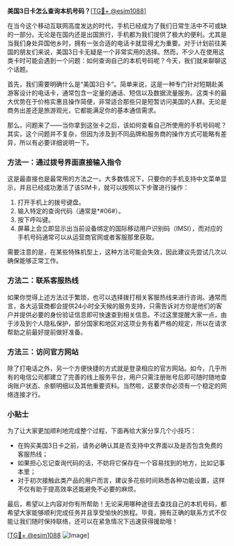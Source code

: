 **美国3日卡怎么查询本机号码？**[[TG💪+ @esim1088](https://t.me/s/esim1088)]

在当今这个移动互联网高度发达的时代，手机已经成为了我们日常生活中不可或缺的一部分。无论是在国内还是出国旅行，手机都为我们提供了极大的便利。尤其是当我们身处异国他乡时，拥有一张合适的电话卡就显得尤为重要。对于计划前往美国的朋友们来说，美国3日卡无疑是一个非常实用的选择。然而，不少人在使用这类卡时可能会遇到一个问题：如何查询自己的本机号码呢？今天，我们就来聊聊这个话题。

首先，我们需要明确什么是“美国3日卡”。简单来说，这是一种专门针对短期赴美游客设计的电话卡，通常包含一定量的通话、短信以及数据流量服务。这类卡的最大优势在于价格实惠且操作简便，非常适合那些只是短暂访问美国的人群。无论是商务出差还是旅游观光，它都能满足你的基本通信需求。

那么，问题来了——当你拿到这张卡之后，该如何查看自己所使用的手机号码呢？其实，这个问题并不复杂，但因为涉及到不同品牌和服务商的操作方式可能略有差异，所以有必要详细说明一下。

### 方法一：通过拨号界面直接输入指令

这是最直接也是最常用的方法之一。大多数情况下，只要你的手机支持中文菜单显示，并且已经成功激活了该SIM卡，就可以按照以下步骤进行操作：

1. 打开手机上的拨号键盘。
2. 输入特定的查询代码（通常是*#06#）。
3. 按下呼叫键。
4. 屏幕上会立即显示出当前设备绑定的国际移动用户识别码（IMSI），而对应的手机号码通常可以从运营商官网或者客服那里获取。

需要注意的是，在某些特殊机型上，这种方法可能会失效，因此建议先尝试几次以确保能够正常工作。

### 方法二：联系客服热线

如果你觉得上述方法过于繁琐，也可以选择拨打相关客服热线来进行咨询。通常而言，各大运营商都会提供24小时全天候的服务支持，只需告诉对方你是他们的客户并提供必要的身份验证信息即可快速查到相关信息。不过这里提醒大家一点，由于涉及到个人隐私保护，部分国家和地区对这项业务有着严格的规定，所以在请求帮助之前最好提前做好准备。

### 方法三：访问官方网站

除了打电话之外，另一个方便快捷的方式就是登录相应的官方网站。如今，几乎所有的电信公司都建立了完善的线上服务平台，用户只需注册账号后即可随时随地查询账户状态、余额明细以及其他重要资料。当然啦，这要求你必须有一个稳定的网络连接才行。

### 小贴士

为了让大家更加顺利地完成整个过程，下面再给大家分享几个小技巧：
- 在购买美国3日卡之前，请务必确认其是否支持中文界面以及是否包含免费的客服热线；
- 如果担心忘记查询代码的话，不妨将它保存在一个容易找到的地方，比如记事本里；
- 对于初次接触此类产品的用户而言，建议多花些时间熟悉各种功能设置，这样不仅有助于提高效率还能避免不必要的麻烦。

最后，希望以上内容对你有所帮助！无论采用哪种途径去查找自己的本机号码，都希望大家能够顺利完成任务并且享受愉快的旅程。毕竟，拥有正确的联系方式不仅能让我们随时保持联络，还可以在紧急情况下迅速获得援助哦！

[[TG💪+ @esim1088](https://t.me/s/esim1088) ![Image](https://i.postimg.cc/4NQfJmqS/Snipaste-2025-05-13-00-14-12.png)]